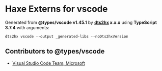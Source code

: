 # Haxe Externs for vscode

Generated from **@types/vscode v1.45.1** by **[dts2hx](https://github.com/haxiomic/dts2hx) x.x.x** using **TypeScript 3.7.4** with arguments:

	dts2hx vscode --output _generated-libs --noDts2hxVersion

## Contributors to @types/vscode
- [Visual Studio Code Team, Microsoft](https://github.com/Microsoft)